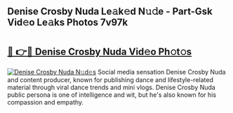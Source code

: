 ## Denise Crosby Nuda Le𝚊k𝚎d N𝚞𝚍e - Part-Gsk Vid𝚎o Le𝚊ks Photos 7v97k

# <h2><a href="http://fbbm2ho.evod.top/?m=Denise+Crosby+Nuda">🔗 👉🔴 Denise Crosby Nuda Vid𝚎o Ph𝚘t𝚘s</a></h2>

[![Denise Crosby Nuda N𝚞d𝚎s](https://i.imgur.com/8V9OHl7.gif)](http://fbbm2ho.evod.top/?m=Denise+Crosby+Nuda)
Social media sensation Denise Crosby Nuda and content producer, known for publishing dance and lifestyle-related material through viral dance trends and mini vlogs. Denise Crosby Nuda public persona is one of intelligence and wit, but he's also known for his compassion and empathy. 
